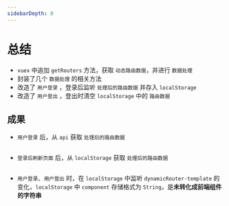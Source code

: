 ```yaml
---
sidebarDepth: 0
---
```


# 总结

- `vuex` 中追加 `getRouters` 方法，获取 `动态路由数据`，并进行 `数据处理`
- 封装了几个 `数据处理` 的相关方法
- 改造了 `用户登录` ，登录后监听 `处理后的路由数据` 并存入 `localStorage`
- 改造了 `用户登出` ，登出时清空 `localStorage` 中的 `路由数据`

## 成果

- `用户登录` 后，从 `api` 获取 `处理后的路由数据`

<img style="width:100%" :src="$withBase('/assets/路由数据处理_成果1.png')">

- `登录后刷新页面` 后，从 `localStorage` 获取 `处理后的路由数据`

<img style="width:100%" :src="$withBase('/assets/路由数据处理_成果2.png')">

- `用户登录`、`用户登出` 时，在 `localStorage` 中监听 `dynamicRouter-template` 的变化，`localStorage` 中 `component` 存储格式为 `String`，是**未转化成前端组件的字符串**

<img style="width:100%" :src="$withBase('/assets/路由数据处理_成果3.png')">
